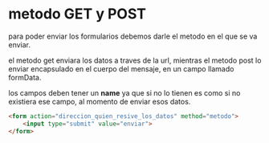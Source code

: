 # metodo GET y POST

para poder enviar los formularios debemos darle el metodo en el que se va enviar. 

el metodo get enviara los datos a traves de la url, mientras el metodo post lo enviar encapsulado en el cuerpo del mensaje, en un campo llamado formData.

los campos deben tener un **name** ya que si no lo tienen es como si no existiera ese campo, al momento de enviar esos datos. 
```HTML
<form action="direccion_quien_resive_los_datos" method="metodo">
    <input type="submit" value="enviar">
</form>
```